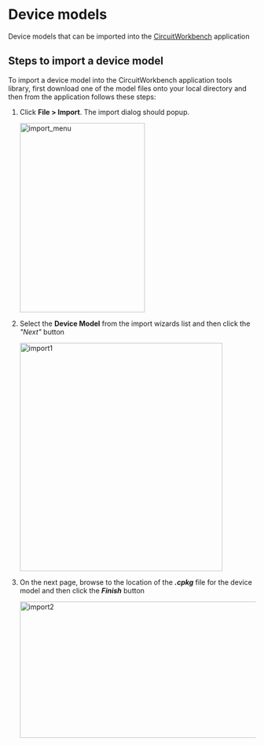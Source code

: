 # Device models
Device models that can be imported into the <a href="https://github.com/circuitworkbench/product">CircuitWorkbench</a> application

## Steps to import a device model
To import a device model into the CircuitWorkbench application tools library, first download one of the model files onto your local directory and then from the application follows these steps:
1. Click **File &gt; Import**. The import dialog should popup.

   <img width="254" height="385" alt="import_menu" src="https://github.com/user-attachments/assets/a0f31dac-d8e4-4759-98f9-3c3ecf89b6b9" />

2. Select the **Device Model** from the import wizards list and then click the <i>"Next"</i> button

   <img width="412" height="464" alt="import1" src="https://github.com/user-attachments/assets/e098e4be-1f8a-4f63-8bb6-b0525360b9ba" />

3. On the next page, browse to the location of the <i>**.cpkg**</i> file for the device model and then click the <i>**Finish**</i> button

   <img width="535" height="277" alt="import2" src="https://github.com/user-attachments/assets/d0d31c15-5b38-43de-a92c-f191104e9770" />
